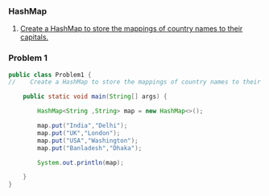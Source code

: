### HashMap

1. [Create a HashMap to store the mappings of country names to their capitals.](#problem-1)

### Problem 1
```java
public class Problem1 {
//    Create a HashMap to store the mappings of country names to their capitals.

    public static void main(String[] args) {

        HashMap<String ,String> map = new HashMap<>();

        map.put("India","Delhi");
        map.put("UK","London");
        map.put("USA","Washington");
        map.put("Banladesh","Dhaka");

        System.out.println(map);

    }
}
```
